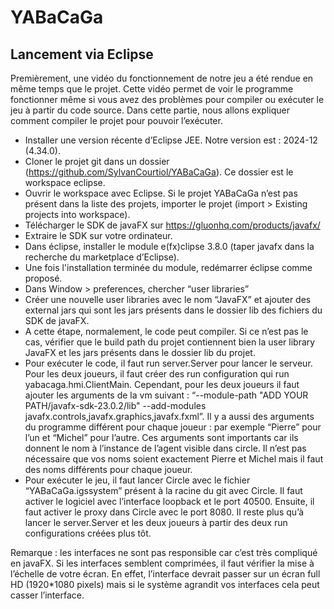 # YABaCaGa
## Lancement via Eclipse
Premièrement, une vidéo du fonctionnement de notre jeu a été rendue en même temps que le projet. Cette vidéo permet de voir le programme fonctionner même si vous avez des problèmes pour compiler ou exécuter le jeu à partir du code source.
Dans cette partie, nous allons expliquer comment compiler le projet pour pouvoir l’exécuter. 
* Installer une version récente d’Eclipse JEE. Notre version est : 2024-12 (4.34.0).
* Cloner le projet git dans un dossier (https://github.com/SylvanCourtiol/YABaCaGa). Ce dossier est le workspace eclipse.
* Ouvrir le workspace avec Eclipse. Si le projet YABaCaGa n’est pas présent dans la liste des projets, importer le projet (import > Existing projects into workspace).
* Télécharger le SDK de javaFX sur https://gluonhq.com/products/javafx/
* Extraire le SDK sur votre ordinateur.
* Dans éclipse, installer le module e(fx)clipse 3.8.0 (taper javafx dans la recherche du marketplace d’Eclipse).
* Une fois l'installation terminée du module, redémarrer éclipse comme proposé.
* Dans Window > preferences, chercher “user libraries”
* Créer une nouvelle user libraries avec le nom “JavaFX” et ajouter des external jars qui sont les jars présents dans le dossier lib des fichiers du SDK de javaFX.
* A cette étape, normalement, le code peut compiler. Si ce n’est pas le cas, vérifier que le build path du projet contiennent bien la user library JavaFX et les jars présents dans le dossier lib du projet.
* Pour exécuter le code, il faut run server.Server pour lancer le serveur. Pour les deux joueurs, il faut créer des run configuration qui run yabacaga.hmi.ClientMain. Cependant, pour les deux joueurs il faut ajouter les arguments de la vm suivant : “--module-path "ADD YOUR PATH/javafx-sdk-23.0.2/lib" --add-modules javafx.controls,javafx.graphics,javafx.fxml”. Il y a aussi des arguments du programme différent pour chaque joueur : par exemple “Pierre” pour l’un et “Michel” pour l’autre. Ces arguments sont importants car ils donnent le nom à l’instance de l’agent visible dans circle. Il n’est pas nécessaire que vos noms soient exactement Pierre et Michel mais il faut des noms différents pour chaque joueur.
* Pour exécuter le jeu, il faut lancer Circle avec le fichier “YABaCaGa.igssystem” présent à la racine du git avec Circle. Il faut activer le logiciel avec l’interface loopback et le port 40500. Ensuite, il faut activer le proxy dans Circle avec le port 8080. Il reste plus qu’à lancer le server.Server et les deux joueurs à partir des deux run configurations créées plus tôt.

Remarque : les interfaces ne sont pas responsible car c’est très compliqué en javaFX. Si les interfaces semblent comprimées, il faut vérifier la mise à l’échelle de votre écran. En effet, l’interface devrait passer sur un écran full HD (1920*1080 pixels) mais si le système agrandit vos interfaces cela peut casser l’interface.

